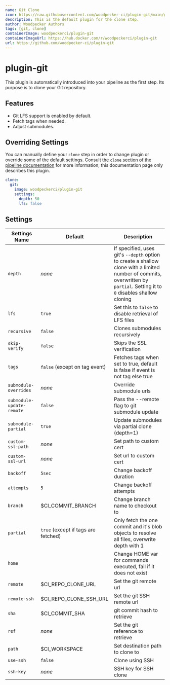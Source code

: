 ```yaml
---
name: Git Clone
icon: https://raw.githubusercontent.com/woodpecker-ci/plugin-git/main/git.svg
description: This is the default plugin for the clone step.
author: Woodpecker Authors
tags: [git, clone]
containerImage: woodpeckerci/plugin-git
containerImageUrl: https://hub.docker.com/r/woodpeckerci/plugin-git
url: https://github.com/woodpecker-ci/plugin-git
---
```


# plugin-git

This plugin is automatically introduced into your pipeline as the first step.
Its purpose is to clone your Git repository.

## Features

- Git LFS support is enabled by default.
- Fetch tags when needed.
- Adjust submodules.

## Overriding Settings

You can manually define your `clone` step in order to change plugin or override some of the default settings.
Consult [the `clone` section of the pipeline documentation][workflowClone] for more information;
this documentation page only describes this plugin.

```yaml
clone:
  git:
    image: woodpeckerci/plugin-git
    settings:
      depth: 50
      lfs: false
```

## Settings

| Settings Name             | Default                             | Description                                                                                                                                                                |
| ------------------------- | ----------------------------------- | -------------------------------------------------------------------------------------------------------------------------------------------------------------------------- |
| `depth`                   | _none_                              | If specified, uses git's `--depth` option to create a shallow clone with a limited number of commits, overwritten by `partial`. Setting it to `0` disables shallow cloning |
| `lfs`                     | `true`                              | Set this to `false` to disable retrieval of LFS files                                                                                                                      |
| `recursive`               | `false`                             | Clones submodules recursively                                                                                                                                              |
| `skip-verify`             | `false`                             | Skips the SSL verification                                                                                                                                                 |
| `tags`                    | `false` (except on tag event)       | Fetches tags when set to true, default is false if event is not tag else true                                                                                              |
| `submodule-overrides`     | _none_                              | Override submodule urls                                                                                                                                                    |
| `submodule-update-remote` | `false`                             | Pass the --remote flag to git submodule update                                                                                                                             |
| `submodule-partial`       | `true`                              | Update submodules via partial clone (depth=1)                                                                                                                              |
| `custom-ssl-path`         | _none_                              | Set path to custom cert                                                                                                                                                    |
| `custom-ssl-url`          | _none_                              | Set url to custom cert                                                                                                                                                     |
| `backoff`                 | `5sec`                              | Change backoff duration                                                                                                                                                    |
| `attempts`                | `5`                                 | Change backoff attempts                                                                                                                                                    |
| `branch`                  | $CI_COMMIT_BRANCH                   | Change branch name to checkout to                                                                                                                                          |
| `partial`                 | `true` (except if tags are fetched) | Only fetch the one commit and it's blob objects to resolve all files, overwrite depth with 1                                                                               |
| `home`                    |                                     | Change HOME var for commands executed, fail if it does not exist                                                                                                           |
| `remote`                  | $CI_REPO_CLONE_URL                  | Set the git remote url                                                                                                                                                     |
| `remote-ssh`              | $CI_REPO_CLONE_SSH_URL              | Set the git SSH remote url                                                                                                                                                 |
| `sha`                     | $CI_COMMIT_SHA                      | git commit hash to retrieve                                                                                                                                                |
| `ref`                     | _none_                              | Set the git reference to retrieve                                                                                                                                          |
| `path`                    | $CI_WORKSPACE                       | Set destination path to clone to                                                                                                                                           |
| `use-ssh`                 | `false`                             | Clone using SSH                                                                                                                                                            |
| `ssh-key`                 | _none_                              | SSH key for SSH clone                                                                                                                                                      |

[workflowClone]: https://woodpecker-ci.org/docs/usage/workflow-syntax#clone
